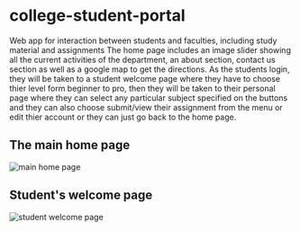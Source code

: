 # college-student-portal
Web app for interaction between students and faculties, including study material and assignments 
The home page includes an image slider showing all the current activities of the department, an about section, contact us section as well as a google map to get the directions. As the students login, they will be taken to a student welcome page where they have to choose thier level form beginner to pro, then they will be taken to their personal page where they can select any particular subject specified on the buttons and they can also choose submit/view their assignment from the menu or edit thier account or they can just go back to the home page. 

## The main home page
![main home page](https://user-images.githubusercontent.com/45829819/115728912-8cf79f80-a3a2-11eb-95ba-1c1f1078471c.PNG)

## Student's welcome page
![student welcome page](https://user-images.githubusercontent.com/45829819/115729119-c4664c00-a3a2-11eb-8f0a-4c38832c3b2f.PNG)
